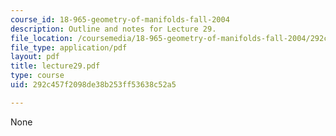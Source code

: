 ```yaml
---
course_id: 18-965-geometry-of-manifolds-fall-2004
description: Outline and notes for Lecture 29.
file_location: /coursemedia/18-965-geometry-of-manifolds-fall-2004/292c457f2098de38b253ff53638c52a5_lecture29.pdf
file_type: application/pdf
layout: pdf
title: lecture29.pdf
type: course
uid: 292c457f2098de38b253ff53638c52a5

---
```

None